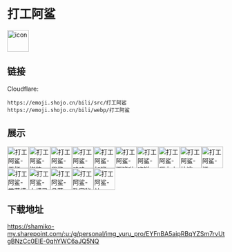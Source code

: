 # 打工阿鲨
<img src="https://emoji.shojo.cn/bili/src/打工阿鲨/icon.png" width="50" height="50" alt="icon">

## 链接
Cloudflare:
```
https://emoji.shojo.cn/bili/src/打工阿鲨
https://emoji.shojo.cn/bili/webp/打工阿鲨
```
## 展示
<img src="https://emoji.shojo.cn/bili/src/打工阿鲨/打工阿鲨-干杯.png" width="50" height="50" alt="打工阿鲨-干杯"><img src="https://emoji.shojo.cn/bili/src/打工阿鲨/打工阿鲨-搬砖.png" width="50" height="50" alt="打工阿鲨-搬砖"><img src="https://emoji.shojo.cn/bili/src/打工阿鲨/打工阿鲨-累了.png" width="50" height="50" alt="打工阿鲨-累了"><img src="https://emoji.shojo.cn/bili/src/打工阿鲨/打工阿鲨-呜呜.png" width="50" height="50" alt="打工阿鲨-呜呜"><img src="https://emoji.shojo.cn/bili/src/打工阿鲨/打工阿鲨-加班.png" width="50" height="50" alt="打工阿鲨-加班"><img src="https://emoji.shojo.cn/bili/src/打工阿鲨/打工阿鲨-下班啦.png" width="50" height="50" alt="打工阿鲨-下班啦"><img src="https://emoji.shojo.cn/bili/src/打工阿鲨/打工阿鲨-吃饼.png" width="50" height="50" alt="打工阿鲨-吃饼"><img src="https://emoji.shojo.cn/bili/src/打工阿鲨/打工阿鲨-压力山大.png" width="50" height="50" alt="打工阿鲨-压力山大"><img src="https://emoji.shojo.cn/bili/src/打工阿鲨/打工阿鲨-快逃.png" width="50" height="50" alt="打工阿鲨-快逃"><img src="https://emoji.shojo.cn/bili/src/打工阿鲨/打工阿鲨-汗.png" width="50" height="50" alt="打工阿鲨-汗"><img src="https://emoji.shojo.cn/bili/src/打工阿鲨/打工阿鲨-带薪摸鱼.png" width="50" height="50" alt="打工阿鲨-带薪摸鱼"><img src="https://emoji.shojo.cn/bili/src/打工阿鲨/打工阿鲨-血槽已空.png" width="50" height="50" alt="打工阿鲨-血槽已空"><img src="https://emoji.shojo.cn/bili/src/打工阿鲨/打工阿鲨-品茶.png" width="50" height="50" alt="打工阿鲨-品茶"><img src="https://emoji.shojo.cn/bili/src/打工阿鲨/打工阿鲨-致富秘籍.png" width="50" height="50" alt="打工阿鲨-致富秘籍"><img src="https://emoji.shojo.cn/bili/src/打工阿鲨/打工阿鲨-忙.png" width="50" height="50" alt="打工阿鲨-忙">

## 下载地址

https://shamiko-my.sharepoint.com/:u:/g/personal/img_yuru_pro/EYFnBA5aipRBqYZSm7rvUtgBNzCc0ElE-0qhYWC6aJQ5NQ